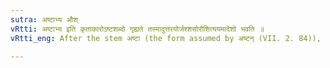 ```yaml
---
sutra: अष्टाभ्य औश्
vRtti: अष्टाभ्य इति कृताकारोऽष्टशब्दो गृह्यते तस्मादुत्तरयोर्जश्शसोरौशित्ययमादेशो भवति ॥
vRtti_eng: After the stem अष्टा (the form assumed by अष्टन् (VII. 2. 84)), औश् is substituted for the endings of the Nominative and Accusative Plural.

---
```

